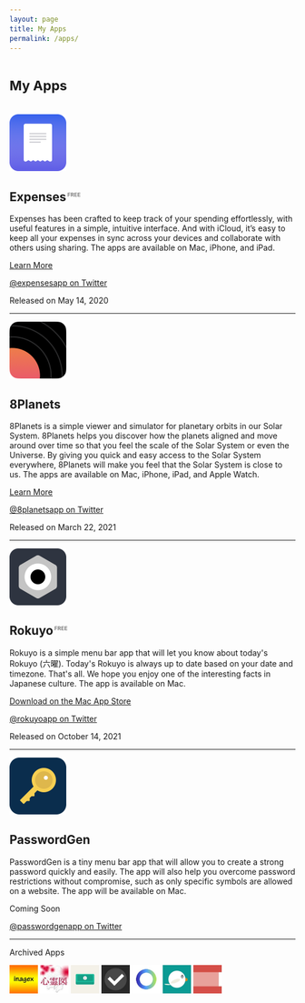 ```yaml
---
layout: page
title: My Apps
permalink: /apps/
---
```


<h1><small>My Apps</small></h1>

<br>

<div>
    <img src="../assets/expenses.png" width="100" height="100">
    <h2>Expenses<span style="color:gray;font-size:45%;vertical-align:super"> FREE </span></h2>
    <p>Expenses has been crafted to keep track of your spending effortlessly, with useful features in a simple, intuitive interface. And with iCloud, it’s easy to keep all your expenses in sync across your devices and collaborate with others using sharing. The apps are available on Mac, iPhone, and iPad.</p>
    <p><a href="{{ site.links.expenses }}" target="_blank">Learn More</a></p>
    <p><a href="{{ site.links.expenses_twitter }}" target="_blank">@expensesapp on Twitter</a></p>
    <p>Released on May 14, 2020</p>
</div>

<hr>

<div>
    <img src="../assets/8planets.png" width="100" height="100">
    <h2>8Planets</h2>
    <p>8Planets is a simple viewer and simulator for planetary orbits in our Solar System. 8Planets helps you discover how the planets aligned and move around over time so that you feel the scale of the Solar System or even the Universe. By giving you quick and easy access to the Solar System everywhere, 8Planets will make you feel that the Solar System is close to us. The apps are available on Mac, iPhone, iPad, and Apple Watch.</p>
    <p><a href="{{ site.links.eightplanets }}" target="_blank">Learn More</a></p>
    <p><a href="{{ site.links.eightplanets_twitter }}" target="_blank">@8planetsapp on Twitter</a></p>
    <p>Released on March 22, 2021</p>
</div>

<hr>

<div>
    <img src="../assets/rokuyo.png" width="100" height="100">
    <h2>Rokuyo<span style="color:gray;font-size:45%;vertical-align:super"> FREE </span></h2>
    <p>Rokuyo is a simple menu bar app that will let you know about today's Rokuyo (六曜). Today's Rokuyo is always up to date based on your date and timezone. That's all. We hope you enjoy one of the interesting facts in Japanese culture. The app is available on Mac.</p>
    <p><a href="{{ site.links.rokuyo }}" target="_blank">Download on the Mac App Store</a></p>
    <p><a href="{{ site.links.rokuyo_twitter }}" target="_blank">@rokuyoapp on Twitter</a></p>
    <p>Released on October 14, 2021</p>
</div>

<hr>

<div>
    <img src="../assets/passwordgen.png" width="100" height="100">
    <h2>PasswordGen</h2>
    <p>PasswordGen is a tiny menu bar app that will allow you to create a strong password quickly and easily. The app will also help you overcome password restrictions without compromise, such as only specific symbols are allowed on a website. The app will be available on Mac.</p>
    <p>Coming Soon</p>
    <p><a href="{{ site.links.password_twitter }}" target="_blank">@passwordgenapp on Twitter</a></p>
</div>

<hr>

<p>Archived Apps</p>

<div class="archived-apps">
    <img src="../assets/inagex.jpg" width="50" height="50">
    <img src="../assets/shinreizu.jpg" width="50" height="50">
    <img src="../assets/fastzaim.jpg" width="50" height="50">
    <img src="../assets/taskey.jpg" width="50" height="50">
    <img src="../assets/motivation.jpg" width="50" height="50">
    <img src="../assets/esafeed.jpg" width="50" height="50">
    <img src="../assets/kigen.jpg" width="50" height="50">
</div>
